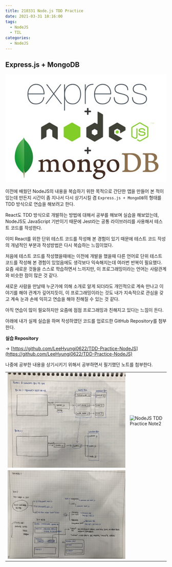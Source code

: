 ```yaml
---
title: 210331 Node.js TDD Practice
date: 2021-03-31 18:16:00
tags:
  - NodeJS
  - TIL
categories:
  - NodeJS
---
```


## Express.js + MongoDB

<div align="center">
  <img src="/images/post_images/210331_expressjs_mongodb_img.jpeg" alt="expressjs mongodb image">
</div>

이전에 배웠던 NodeJS의 내용을 복습하기 위한 목적으로 간단한 앱을 만들어 본 적이 있는데 만든지 시간이 좀 지나서 다시 상기시킬 겸 `Express.js + MongoDB`의 형태를 TDD 방식으로 연습을 해보려고 한다.

React도 TDD 방식으로 개발하는 방법에 대해서 공부를 해보며 실습을 해보았는데, NodeJS도 JavaScript 기반이기 때문에 Jest라는 공통 라이브러리를 사용해서 테스트 코드를 작성한다.

이미 React를 위한 단위 테스트 코드를 작성해 본 경험이 있기 때문에 테스트 코드 작성의 개념적인 부분과 작성방법은 다시 복습하는 느낌이었다.

처음에 테스트 코드를 작성했을때에는 이전에 개발을 했을때 다른 언어로 단위 테스트 코드를 작성해 본 경험이 있었음에도 생각보다 익숙해지는데 여러번 반복이 필요했다.
요즘 새로운 것들을 스스로 학습하면서 느끼지만, 이 프로그래밍이라는 언어는 사람관계와 비슷한 점이 많은 것 같다.

<!-- more -->

새로운 사람을 만날때 누군가에 의해 소개로 알게 되더라도 개인적으로 계속 만나고 이야기를 해야 관계가 깊어지듯이, 이 프로그래밍이라는 것도 내가 지속적으로 관심을 갖고 계속 눈과 손에 익히고 연습을 해야 친해질 수 있는 것 같다.

아직 연습이 많이 필요하지만 요즘에 점점 프로그래밍과 친해지고 있다는 느낌이 든다.

아래에 내가 실제 실습을 하며 작성하였던 코드를 업로드한 GitHub Repository를 첨부한다.

**실습 Repository**

→ [https://github.com/LeeHyungi0622/TDD-Practice-NodeJS](https://github.com/LeeHyungi0622/TDD-Practice-NodeJS)

나중에 공부한 내용을 상기시키기 위해서 공부하면서 필기했던 노트를 첨부한다.

<table>
  <tr>
    <td>
      <img src="/images/post_images/210331_nodejs_tdd_practice_note1.png" alt="NodeJS TDD Practice Note1">
    </td>
    <td>
      <img src="/images/post_images/210331_nodejs_tdd_practice_note2.png" alt="NodeJS TDD Practice Note2">
    </td>
  </tr>
  <tr>
    <td>
      <img src="/images/post_images/210331_nodejs_tdd_practice_note3.png" alt="NodeJS TDD Practice Note3">
    </td>
    <td></td>
  </tr>
</table>
